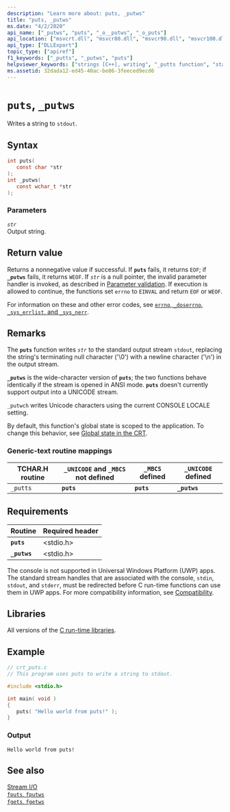 ```yaml
---
description: "Learn more about: puts, _putws"
title: "puts, _putws"
ms.date: "4/2/2020"
api_name: ["_putws", "puts", "_o__putws", "_o_puts"]
api_location: ["msvcrt.dll", "msvcr80.dll", "msvcr90.dll", "msvcr100.dll", "msvcr100_clr0400.dll", "msvcr110.dll", "msvcr110_clr0400.dll", "msvcr120.dll", "msvcr120_clr0400.dll", "ucrtbase.dll", "api-ms-win-crt-stdio-l1-1-0.dll", "api-ms-win-crt-private-l1-1-0.dll"]
api_type: ["DLLExport"]
topic_type: ["apiref"]
f1_keywords: ["_putts", "_putws", "puts"]
helpviewer_keywords: ["strings [C++], writing", "_putts function", "standard output, writing to", "putws function", "puts function", "putts function", "_putws function"]
ms.assetid: 32dada12-ed45-40ac-be06-3feeced9ecd6
---
```

# `puts`, `_putws`

Writes a string to `stdout`.

## Syntax

```C
int puts(
   const char *str
);
int _putws(
   const wchar_t *str
);
```

### Parameters

*`str`*\
Output string.

## Return value

Returns a nonnegative value if successful. If **`puts`** fails, it returns `EOF`; if **`_putws`** fails, it returns `WEOF`. If *`str`* is a null pointer, the invalid parameter handler is invoked, as described in [Parameter validation](../parameter-validation.md). If execution is allowed to continue, the functions set `errno` to `EINVAL` and return `EOF` or `WEOF`.

For information on these and other error codes, see [`errno`, `_doserrno`, `_sys_errlist`, and `_sys_nerr`](../errno-doserrno-sys-errlist-and-sys-nerr.md).

## Remarks

The **`puts`** function writes *`str`* to the standard output stream `stdout`, replacing the string's terminating null character ('\0') with a newline character ('\n') in the output stream.

**`_putws`** is the wide-character version of **`puts`**; the two functions behave identically if the stream is opened in ANSI mode. **`puts`** doesn't currently support output into a UNICODE stream.

`_putwch` writes Unicode characters using the current CONSOLE LOCALE setting.

By default, this function's global state is scoped to the application. To change this behavior, see [Global state in the CRT](../global-state.md).

### Generic-text routine mappings

|TCHAR.H routine|`_UNICODE` and `_MBCS` not defined|`_MBCS` defined|`_UNICODE` defined|
|---------------------|------------------------------------|--------------------|-----------------------|
|`_putts`|**`puts`**|**`puts`**|**`_putws`**|

## Requirements

|Routine|Required header|
|-------------|---------------------|
|**`puts`**|\<stdio.h>|
|**`_putws`**|\<stdio.h>|

The console is not supported in Universal Windows Platform (UWP) apps. The standard stream handles that are associated with the console, `stdin`, `stdout`, and `stderr`, must be redirected before C run-time functions can use them in UWP apps. For more compatibility information, see [Compatibility](../compatibility.md).

## Libraries

All versions of the [C run-time libraries](../crt-library-features.md).

## Example

```C
// crt_puts.c
// This program uses puts to write a string to stdout.

#include <stdio.h>

int main( void )
{
   puts( "Hello world from puts!" );
}
```

### Output

```Output
Hello world from puts!
```

## See also

[Stream I/O](../stream-i-o.md)\
[`fputs`, `fputws`](fputs-fputws.md)\
[`fgets`, `fgetws`](fgets-fgetws.md)

